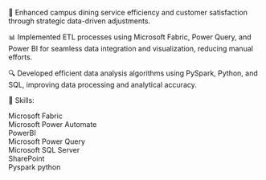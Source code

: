 🚀 Enhanced campus dining service efficiency and customer satisfaction through strategic data-driven adjustments.

📊 Implemented ETL processes using Microsoft Fabric, Power Query, and Power BI for seamless data integration and visualization, reducing manual efforts.

🔍 Developed efficient data analysis algorithms using PySpark, Python, and SQL, improving data processing and analytical accuracy.    


👾 Skills:  

Microsoft Fabric  
Microsoft Power Automate  
PowerBI  
Microsoft Power Query  
Microsoft SQL Server  
SharePoint  
Pyspark python  
